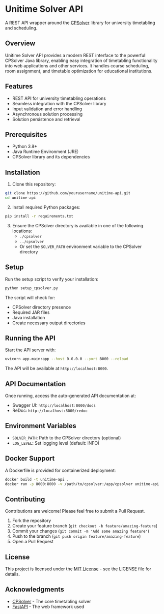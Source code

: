 # Unitime Solver API

A REST API wrapper around the [CPSolver](https://github.com/UniTime/cpsolver) library for university timetabling and scheduling.

## Overview

Unitime Solver API provides a modern REST interface to the powerful CPSolver Java library, enabling easy integration of timetabling functionality into web applications and other services. It handles course scheduling, room assignment, and timetable optimization for educational institutions.

## Features

- REST API for university timetabling operations
- Seamless integration with the CPSolver library
- Input validation and error handling
- Asynchronous solution processing
- Solution persistence and retrieval

## Prerequisites

- Python 3.8+
- Java Runtime Environment (JRE)
- CPSolver library and its dependencies

## Installation

1. Clone this repository:
```bash
git clone https://github.com/yourusername/unitime-api.git
cd unitime-api
```

2. Install required Python packages:
```bash
pip install -r requirements.txt
```

3. Ensure the CPSolver directory is available in one of the following locations:
   - `./cpsolver`
   - `../cpsolver`
   - Or set the `SOLVER_PATH` environment variable to the CPSolver directory

## Setup

Run the setup script to verify your installation:

```bash
python setup_cpsolver.py
```

The script will check for:
- CPSolver directory presence
- Required JAR files
- Java installation
- Create necessary output directories

## Running the API

Start the API server with:

```bash
uvicorn app.main:app --host 0.0.0.0 --port 8000 --reload
```

The API will be available at `http://localhost:8000`.

## API Documentation

Once running, access the auto-generated API documentation at:
- Swagger UI: `http://localhost:8000/docs`
- ReDoc: `http://localhost:8000/redoc`

## Environment Variables

- `SOLVER_PATH`: Path to the CPSolver directory (optional)
- `LOG_LEVEL`: Set logging level (default: INFO)

## Docker Support

A Dockerfile is provided for containerized deployment:

```bash
docker build -t unitime-api .
docker run -p 8000:8000 -v /path/to/cpsolver:/app/cpsolver unitime-api
```

## Contributing

Contributions are welcome! Please feel free to submit a Pull Request.

1. Fork the repository
2. Create your feature branch (`git checkout -b feature/amazing-feature`)
3. Commit your changes (`git commit -m 'Add some amazing feature'`)
4. Push to the branch (`git push origin feature/amazing-feature`)
5. Open a Pull Request

## License

This project is licensed under the [MIT License](LICENSE) - see the LICENSE file for details.

## Acknowledgments

- [CPSolver](https://github.com/UniTime/cpsolver) - The core timetabling solver
- [FastAPI](https://fastapi.tiangolo.com/) - The web framework used 